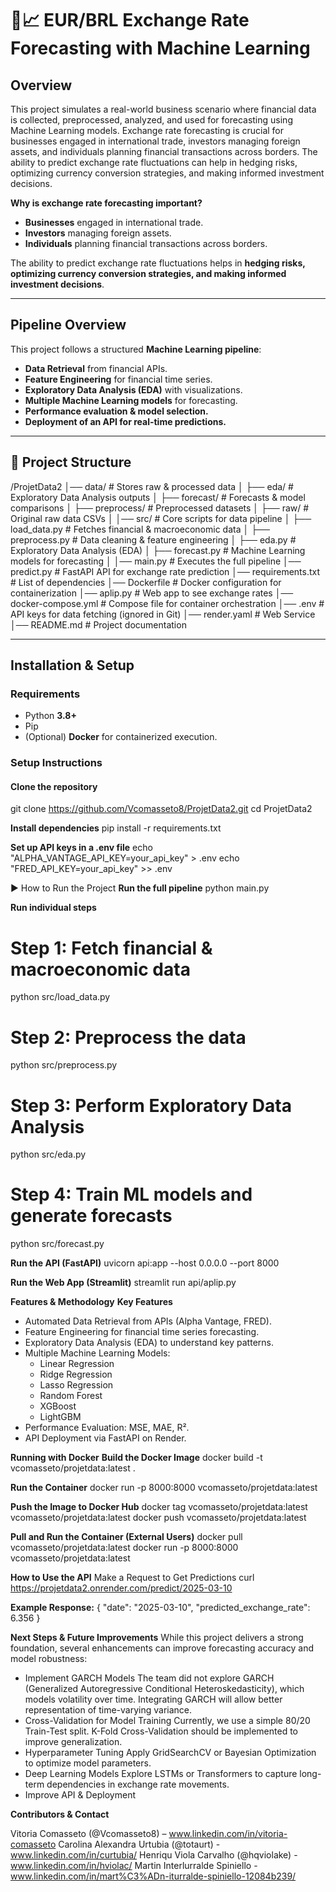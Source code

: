 # 🏦📈 EUR/BRL Exchange Rate Forecasting with Machine Learning

## **Overview**

This project simulates a real-world business scenario where financial data is collected, preprocessed, analyzed, and used for forecasting using Machine Learning models. Exchange rate forecasting is crucial for businesses engaged in international trade, investors managing foreign assets, and individuals planning financial transactions across borders. The ability to predict exchange rate fluctuations can help in hedging risks, optimizing currency conversion strategies, and making informed investment decisions.

**Why is exchange rate forecasting important?**
- **Businesses** engaged in international trade.  
- **Investors** managing foreign assets.  
- **Individuals** planning financial transactions across borders.  

The ability to predict exchange rate fluctuations helps in **hedging risks, optimizing currency conversion strategies, and making informed investment decisions**.

---

## **Pipeline Overview**

This project follows a structured **Machine Learning pipeline**:

- **Data Retrieval** from financial APIs.  
- **Feature Engineering** for financial time series.  
- **Exploratory Data Analysis (EDA)** with visualizations.  
- **Multiple Machine Learning models** for forecasting.  
- **Performance evaluation & model selection.**  
- **Deployment of an API for real-time predictions.**  

---

## 📂 Project Structure
/ProjetData2
│── data/                      # Stores raw & processed data
│   ├── eda/                   # Exploratory Data Analysis outputs
│   ├── forecast/              # Forecasts & model comparisons
│   ├── preprocess/            # Preprocessed datasets
│   ├── raw/                   # Original raw data CSVs
│
│── src/                       # Core scripts for data pipeline
│   ├── load_data.py           # Fetches financial & macroeconomic data
│   ├── preprocess.py          # Data cleaning & feature engineering
│   ├── eda.py                 # Exploratory Data Analysis (EDA)
│   ├── forecast.py            # Machine Learning models for forecasting
│
│── main.py                    # Executes the full pipeline
│── predict.py                  # FastAPI API for exchange rate prediction
│── requirements.txt            # List of dependencies
│── Dockerfile                  # Docker configuration for containerization
│── aplip.py                      # Web app to see exchange rates
│── docker-compose.yml          # Compose file for container orchestration
│── .env                        # API keys for data fetching (ignored in Git)
│── render.yaml                 # Web Service
│── README.md                   # Project documentation


---

## Installation & Setup

### **Requirements**
- Python **3.8+**
- Pip
- (Optional) **Docker** for containerized execution.

### **Setup Instructions**

#### **Clone the repository**
git clone https://github.com/Vcomasseto8/ProjetData2.git
cd ProjetData2

**Install dependencies**
pip install -r requirements.txt

**Set up API keys in a .env file**
echo "ALPHA_VANTAGE_API_KEY=your_api_key" > .env
echo "FRED_API_KEY=your_api_key" >> .env

▶ How to Run the Project
**Run the full pipeline**
python main.py

**Run individual steps**
# Step 1: Fetch financial & macroeconomic data
python src/load_data.py

# Step 2: Preprocess the data
python src/preprocess.py

# Step 3: Perform Exploratory Data Analysis
python src/eda.py

# Step 4: Train ML models and generate forecasts
python src/forecast.py

**Run the API (FastAPI)**
uvicorn api:app --host 0.0.0.0 --port 8000

**Run the Web App (Streamlit)**
streamlit run api/aplip.py

**Features & Methodology**
**Key Features**
- Automated Data Retrieval from APIs (Alpha Vantage, FRED).
- Feature Engineering for financial time series forecasting.
- Exploratory Data Analysis (EDA) to understand key patterns.
- Multiple Machine Learning Models:
    - Linear Regression
    - Ridge Regression
    - Lasso Regression
    - Random Forest
    - XGBoost
    - LightGBM
- Performance Evaluation: MSE, MAE, R².
- API Deployment via FastAPI on Render.

**Running with Docker**
**Build the Docker Image**
docker build -t vcomasseto/projetdata:latest .

**Run the Container**
docker run -p 8000:8000 vcomasseto/projetdata:latest

**Push the Image to Docker Hub**
docker tag vcomasseto/projetdata:latest vcomasseto/projetdata:latest
docker push vcomasseto/projetdata:latest

**Pull and Run the Container (External Users)**
docker pull vcomasseto/projetdata:latest
docker run -p 8000:8000 vcomasseto/projetdata:latest

**How to Use the API**
Make a Request to Get Predictions
curl https://projetdata2.onrender.com/predict/2025-03-10

**Example Response:**
{
    "date": "2025-03-10",
    "predicted_exchange_rate": 6.356
}

**Next Steps & Future Improvements**
While this project delivers a strong foundation, several enhancements can improve forecasting accuracy and model robustness:

- Implement GARCH Models
The team did not explore GARCH (Generalized Autoregressive Conditional Heteroskedasticity), which models volatility over time. Integrating GARCH will allow better representation of time-varying variance.
- Cross-Validation for Model Training
Currently, we use a simple 80/20 Train-Test split.
K-Fold Cross-Validation should be implemented to improve generalization.
- Hyperparameter Tuning
Apply GridSearchCV or Bayesian Optimization to optimize model parameters.
- Deep Learning Models
Explore LSTMs or Transformers to capture long-term dependencies in exchange rate movements.
- Improve API & Deployment

**Contributors & Contact**

Vitoria Comasseto (@Vcomasseto8) – www.linkedin.com/in/vitoria-comasseto 
Carolina Alexandra Urtubia (@totaurt) - www.linkedin.com/in/curtubia/ 
Henriqu Viola Carvalho (@hqviolake) - www.linkedin.com/in/hviolac/ 
Martin Interlurralde Spiniello - www.linkedin.com/in/mart%C3%ADn-iturralde-spiniello-12084b239/




